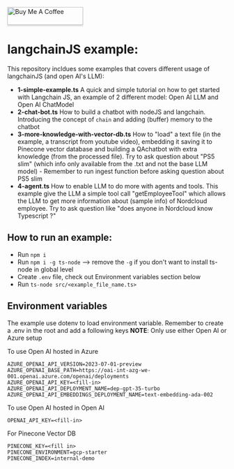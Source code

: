 <a href="https://www.buymeacoffee.com/nnduc1994h" target="_blank"><img src="https://www.buymeacoffee.com/assets/img/custom_images/orange_img.png" alt="Buy Me A Coffee" style="height: 41px !important;width: 174px !important;box-shadow: 0px 3px 2px 0px rgba(190, 190, 190, 0.5) !important;-webkit-box-shadow: 0px 3px 2px 0px rgba(190, 190, 190, 0.5) !important;" ></a>

# langchainJS example:
This repository incldues some examples that covers different usage of langchainJS (and open AI's LLM):
 * **1-simple-example.ts** A quick and simple tutorial on how to get started with Langchain JS, an example of 2 different model: Open AI LLM and Open AI ChatModel
 * **2-chat-bot.ts** How to build a chatbot with nodeJS and langchain. Introducing the concept of `chain` and adding (buffer) memory to the chatbot
 * **3-more-knowledge-with-vector-db.ts** How to "load" a text file (in the example, a transcript from youtube video), embedding it saving it to Pinecone vector database and building a QAchatbot with extra knowledge (from the processed file). Try to ask question about "PS5 slim" (which info only available from the .txt and not the base LLM model) - Remember to run ingest function before asking question about PS5 slim
 * **4-agent.ts** How to enable LLM to do more with agents and tools. This example give the LLM a simple tool call "getEmployeeTool" which allows the LLM to get more information about (sample info) of Nordcloud employee. Try to ask question like "does anyone in Nordcloud know Typescript ?"
 

## How to run an example:
* Run `npm i`
* Run `npm i -g ts-node` --> remove the `-g` if you don't want to install ts-node in global level
* Create `.env` file, check out Environment variables section below
* Run `ts-node src/<example_file_name.ts>`

## Environment variables
The example use dotenv to load environment variable. Remember to create a .env in the root and add a following keys
**NOTE**: Only use either Open AI or Azure setup

To use Open AI hosted in Azure
````
AZURE_OPENAI_API_VERSION=2023-07-01-preview
AZURE_OPENAI_BASE_PATH=https://oai-int-azg-we-001.openai.azure.com/openai/deployments
AZURE_OPENAI_API_KEY=<fill-in>
AZURE_OPENAI_API_DEPLOYMENT_NAME=dep-gpt-35-turbo
AZURE_OPENAI_API_EMBEDDINGS_DEPLOYMENT_NAME=text-embedding-ada-002
````

To use Open AI hosted in Open AI
```
OPENAI_API_KEY=<fill-in>
```

For Pinecone Vector DB
``````
PINECONE_KEY=<fill in>
PINECONE_ENVIRONMENT=gcp-starter
PINECONE_INDEX=internal-demo
```````